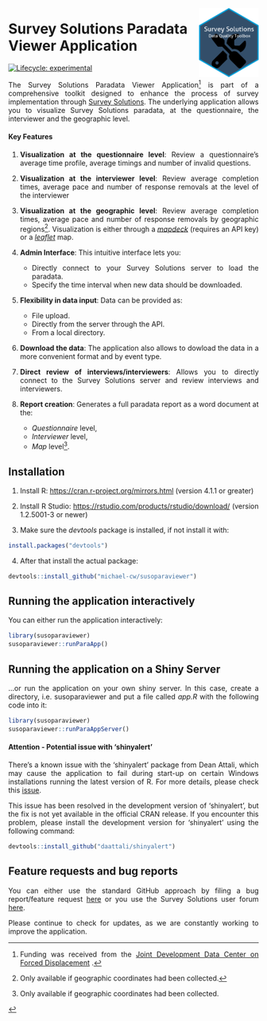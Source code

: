 
<!-- README.md is generated from README.Rmd. Please edit that file -->

<a href='https://docs.mysurvey.solutions/'><img src="man/figures/susotools.png" align="right" height="139" style="float:right; height:139px;"/></a>

# Survey Solutions Paradata Viewer Application

<!-- badges: start -->

[![Lifecycle:
experimental](https://img.shields.io/badge/lifecycle-experimental-orange.svg)](https://lifecycle.r-lib.org/articles/stages.html#experimental)
<!-- badges: end -->

<div align="justify">

The Survey Solutions Paradata Viewer Application[^1] is part of a
comprehensive toolkit designed to enhance the process of survey
implementation through [Survey
Solutions](https://docs.mysurvey.solutions/). The underlying application
allows you to visualize Survey Solutions paradata, at the questionnaire,
the interviewer and the geographic level.

#### Key Features

1.  **Visualization at the questionnaire level**: Review a
    questionnaire’s average time profile, average timings and number of
    invalid questions.

2.  **Visualization at the interviewer level**: Review average
    completion times, average pace and number of response removals at
    the level of the interviewer

3.  **Visualization at the geographic level**: Review average completion
    times, average pace and number of response removals by geographic
    regions[^2]. Visualization is either through a
    [*mapdeck*](https://cran.r-project.org/web/packages/mapdeck/vignettes/mapdeck.html)
    (requires an API key) or a
    [*leaflet*](https://rstudio.github.io/leaflet/) map.

4.  **Admin Interface**: This intuitive interface lets you:

    - Directly connect to your Survey Solutions server to load the
      paradata.
    - Specify the time interval when new data should be downloaded.

5.  **Flexibility in data input**: Data can be provided as:

    - File upload.
    - Directly from the server through the API.
    - From a local directory.

6.  **Download the data**: The application also allows to dowload the
    data in a more convenient format and by event type.

7.  **Direct review of interviews/interviewers**: Allows you to directly
    connect to the Survey Solutions server and review interviews and
    interviewers.

8.  **Report creation**: Generates a full paradata report as a word
    document at the:

    - *Questionnaire* level,
    - *Interviewer* level,
    - *Map* level[^3].

## Installation

1.  Install R: <https://cran.r-project.org/mirrors.html> (version 4.1.1
    or greater)

2.  Install R Studio: <https://rstudio.com/products/rstudio/download/>
    (version 1.2.5001-3 or newer)

3.  Make sure the *devtools* package is installed, if not install it
    with:

``` r
install.packages("devtools")
```

4.  After that install the actual package:

``` r
devtools::install_github("michael-cw/susoparaviewer")
```

## Running the application interactively

You can either run the application interactively:

``` r
library(susoparaviewer)
susoparaviewer::runParaApp()
```

## Running the application on a Shiny Server

…or run the application on your own shiny server. In this case, create a
directory, i.e. susoparaviewer and put a file called *app.R* with the
following code into it:

``` r
library(susoparaviewer)
susoparaviewer::runParaAppServer()
```

#### Attention - Potential issue with ‘shinyalert’

There’s a known issue with the ‘shinyalert’ package from Dean Attali,
which may cause the application to fail during start-up on certain
Windows installations running the latest version of R. For more details,
please check this
[issue](https://github.com/daattali/shinyalert/issues/75).

This issue has been resolved in the development version of ‘shinyalert’,
but the fix is not yet available in the official CRAN release. If you
encounter this problem, please install the development version for
‘shinyalert’ using the following command:

``` r
devtools::install_github("daattali/shinyalert")
```

## Feature requests and bug reports

You can either use the standard GitHub approach by filing a bug
report/feature request
[here](https://github.com/michael-cw/SurveySolutionsAPI/issues) or you
use the Survey Solutions user forum
[here](https://forum.mysurvey.solutions/c/api/13).

Please continue to check for updates, as we are constantly working to
improve the application.

[^1]: Funding was received from the [Joint Development Data Center on
    Forced Displacement](https://www.jointdatacenter.org/) .

[^2]: Only available if geographic coordinates had been collected.

[^3]: Only available if geographic coordinates had been collected.

    </div>
